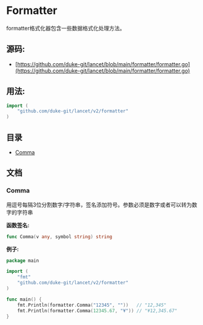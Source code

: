 # Formatter
formatter格式化器包含一些数据格式化处理方法。

<div STYLE="page-break-after: always;"></div>

## 源码:

- [https://github.com/duke-git/lancet/blob/main/formatter/formatter.go](https://github.com/duke-git/lancet/blob/main/formatter/formatter.go)

<div STYLE="page-break-after: always;"></div>

## 用法:
```go
import (
    "github.com/duke-git/lancet/v2/formatter"
)
```

<div STYLE="page-break-after: always;"></div>

## 目录
- [Comma](#Comma)

<div STYLE="page-break-after: always;"></div>

## 文档



### <span id="Comma">Comma</span>
<p>用逗号每隔3位分割数字/字符串，签名添加符号。参数必须是数字或者可以转为数字的字符串</p>

<b>函数签名:</b>

```go
func Comma(v any, symbol string) string
```
<b>例子:</b>

```go
package main

import (
    "fmt"
    "github.com/duke-git/lancet/v2/formatter"
)

func main() {
    fmt.Println(formatter.Comma("12345", ""))   // "12,345"
    fmt.Println(formatter.Comma(12345.67, "¥")) // "¥12,345.67"
}
```
